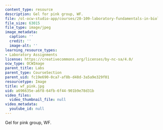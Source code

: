 ```yaml
---
content_type: resource
description: Gel for pink group, WF.
file: /ol-ocw-studio-app/courses/20-109-laboratory-fundamentals-in-biological-engineering-fall-2007/a696635ea6f864fb6f44901b9e78d31b_wf_pink.jpg
file_size: 63015
file_type: image/jpeg
image_metadata:
  caption: ''
  credit: ''
  image-alt: ''
learning_resource_types:
- Laboratory Assignments
license: https://creativecommons.org/licenses/by-nc-sa/4.0/
ocw_type: OCWImage
parent_title: Labs
parent_type: CourseSection
parent_uid: fc19e690-0ca7-af8b-d48d-3a5a9e329f01
resourcetype: Image
title: wf_pink.jpg
uid: a696635e-a6f8-64fb-6f44-901b9e78d31b
video_files:
  video_thumbnail_file: null
video_metadata:
  youtube_id: null
---
```

Gel for pink group, WF.
